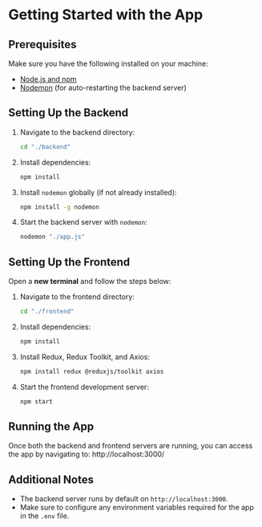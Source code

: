 # Getting Started with the App

## Prerequisites
Make sure you have the following installed on your machine:
- [Node.js and npm](https://nodejs.org/)
- [Nodemon](https://www.npmjs.com/package/nodemon) (for auto-restarting the backend server)

## Setting Up the Backend

1. Navigate to the backend directory:
    ```bash
    cd "./backend"
    ```

2. Install dependencies:
    ```bash
    npm install
    ```

3. Install `nodemon` globally (if not already installed):
    ```bash
    npm install -g nodemon
    ```

4. Start the backend server with `nodemon`:
    ```bash
    nodemon "./app.js"
    ```

## Setting Up the Frontend

Open a **new terminal** and follow the steps below:

1. Navigate to the frontend directory:
    ```bash
    cd "./frontend"
    ```

2. Install dependencies:
    ```bash
    npm install
    ```

3. Install Redux, Redux Toolkit, and Axios:
    ```bash
    npm install redux @reduxjs/toolkit axios
    ```

4. Start the frontend development server:
    ```bash
    npm start
    ```

## Running the App
Once both the backend and frontend servers are running, you can access the app by navigating to: http://localhost:3000/


## Additional Notes
- The backend server runs by default on `http://localhost:3000`.
- Make sure to configure any environment variables required for the app in the `.env` file.

